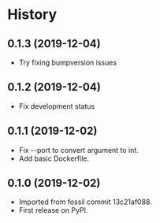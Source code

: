 # History

## 0.1.3 (2019-12-04)

* Try fixing bumpversion issues

## 0.1.2 (2019-12-04)

* Fix development status

## 0.1.1 (2019-12-02)

* Fix --port to convert argument to int.
* Add basic Dockerfile.

## 0.1.0 (2019-12-02)

* Imported from fossil commit 13c21af088.
* First release on PyPI.
